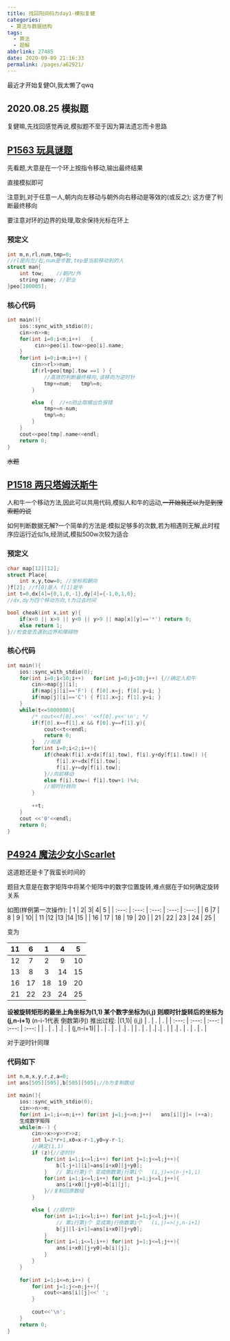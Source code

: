 ```yaml
---
title: 找回阳间码力day1-模拟复健
categories: 
 - 算法与数据结构
tags: 
  - 算法
  - 题解
abbrlink: 27485
date: 2020-09-09 21:16:33
permalink: /pages/a62921/
---
```


最近才开始复健OI,我太懒了qwq
## 2020.08.25 模拟题
复健嘛,先找回感觉再说,模拟题不至于因为算法遗忘而卡思路
## [P1563 玩具谜题](https://www.luogu.com.cn/problem/P1563)
先看题,大意是在一个环上按指令移动,输出最终结果

直接模拟即可

注意到,对于任意一人,朝内向左移动与朝外向右移动是等效的(或反之); 这方便了判断最终移向

要注意对环的边界的处理,取余保持光标在环上

### 预定义
```cpp
int m,n,rl,num,tmp=0;   
//rl是向左/右,num是步数,tep是当前移动到的人
struct man{
    int tow;    //朝内/外
    string name; //职业
}peo[100005];
```
### 核心代码
```cpp
int main(){
    ios::sync_with_stdio(0);
    cin>>n>>m;
    for(int i=0;i<n;i++)   {
         cin>>peo[i].tow>>peo[i].name;
    }
    for(int i=0;i<m;i++) {
        cin>>rl>>num;
        if(rl+peo[tmp].tow ==1 ) {  
            //高效的判断最终移向,该移向为逆时针
            tmp+=num;   tmp%=n; 
        }

        else  {  //+n防止取模出负报错
            tmp+=n-num;   
            tmp%=n; 
        }
    }
    cout<<peo[tmp].name<<endl;
    return 0;
}
```
~~水题~~


## [P1518 两只塔姆沃斯牛](https://www.luogu.com.cn/problem/P1518)

人和牛一个移动方法,因此可以共用代码,模拟人和牛的运动,~~一开始我还以为是到搜索题的说~~

如何判断数据无解?一个简单的方法是:模拟足够多的次数,若为相遇则无解,此时程序应运行近似1s,经测试,模拟500w次较为适合

### 预定义
```cpp
char map[12][12];
struct Place{
    int x,y,tow=0; //坐标和朝向
}f[2]; //f[0]是人 f[1]是牛
int t=0,dx[4]={0,1,0,-1},dy[4]={-1,0,1,0};
//dx,dy为四个移动方向,t为过去时间

bool cheak(int x,int y){
    if(x<0 || x>9 || y<0 || y>9 || map[x][y]=='*') return 0;
    else return 1;
}//检查是否遇到边界和障碍物
```
### 核心代码
```cpp
int main(){
    ios::sync_with_stdio(0);
    for(int i=0;i<10;i++)   for(int j=0;j<10;j++) {//确定人和牛
        cin>>map[j][i]; 
        if(map[j][i]=='F') { f[0].x=j; f[0].y=i; }
        if(map[j][i]=='C') { f[1].x=j; f[1].y=i; }
    }
    while(t<=5000000){
        /* cout<<f[0].x<<' '<<f[0].y<<'\n'; */
        if(f[0].x==f[1].x && f[0].y==f[1].y){
            cout<<t<<endl;
            return 0;
        }   //相遇
        for(int i=0;i<2;i++){
            if(cheak(f[i].x+dx[f[i].tow], f[i].y+dy[f[i].tow]) ){
                f[i].x+=dx[f[i].tow];    
                f[i].y+=dy[f[i].tow];
            }//向前移动
            else f[i].tow=( f[i].tow+1 )%4;
            //顺时针转向
        }
        
        ++t;
    }
    cout <<'0'<<endl;
    return 0;
}

```

## [P4924 魔法少女小Scarlet](https://www.luogu.com.cn/problem/P4924)
这道题还是卡了我蛮长时间的

题目大意是在数字矩阵中将某个矩阵中的数字位置旋转,难点据在于如何确定旋转关系

如图(样例第一次操作):
| 1 |  2|  3|  4| 5 |
| :---: | :---: | :---: | :---: | :---: |
| 6 |7  |  8 | 9 |  10|
| 11 |12  |13  |14  |15  |
| 16 | 17 | 18 | 19 | 20 |
| 21 | 22 | 23 | 24 | 25 |

变为

| 11|  6|  1|  4| 5 |
| :---: | :---: | :---: | :---: | :---: |
| 12 |7  |  2| 9 |  10|
| 13|8  |3  |14  |15  |
| 16 | 17 | 18 | 19 | 20 |
| 21 | 22 | 23 | 24 | 25 |

**设被旋转矩形的最坐上角坐标为(1,1) 某个数字坐标为(i,j) 则顺时针旋转后的坐标为(j,n-i+1)** (n-i-1代表 倒数第i列)
推出过程:
|(1,1)| (i,j) | . | . | . |
| :---: | :---: | :---: | :---: | :---: |
| . | . |  .| . | (j,n-i+1)|
| . | . | . | .| . |
| . | . |  .|  .| . |
|  .| . | . | . | . |



对于逆时针同理
### 代码如下
```cpp
int n,m,x,y,r,z,a=0;
int ans[505][505],b[505][505];//b为复制数组

int main(){
    ios::sync_with_stdio(0);
    cin>>n>>m;
    for(int i=1;i<=n;i++) for(int j=1;j<=n;j++)   ans[i][j]= (++a);
    生成数字矩阵
    while(m--) {
        cin>>x>>y>>r>>z;
        int l=2*r+1,x0=x-r-1,y0=y-r-1;  
        //确定(1,1)
        if (z){//逆时针
            for(int i=1;i<=l;i++) for(int j=1;j<=l;j++){
                b[l-j+1][i]=ans[i+x0][j+y0];
            }   // 第i行第j个 变成倒数第j行第i个   (i,j)=>(n-j+1,i)
            for(int i=1;i<=l;i++) for(int j=1;j<=l;j++){
                ans[i+x0][j+y0]=b[i][j];
            }//复制回原数组
        }

        else { //顺时针
            for(int i=1;i<=l;i++) for(int j=1;j<=l;j++){
                // 第i行第j个 变成第j行倒数第i个   (i,j)=>(j,n-i+1)
                b[j][l-i+1]=ans[i+x0][j+y0];
            }
            for(int i=1;i<=l;i++) for(int j=1;j<=l;j++){
                ans[i+x0][j+y0]=b[i][j];
            }
        }
    }
    
    for(int i=1;i<=n;i++) {
        for(int j=1;j<=n;j++){
            cout<<ans[i][j]<<' ';
        }
        
        cout<<'\n';
    }
    return 0;
}
```
